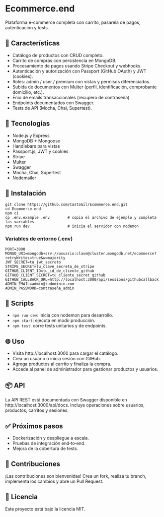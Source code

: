 # Ecommerce.end

Plataforma e-commerce completa con carrito, pasarela de pagos, autenticación y tests.

## 🚀 Características
- Catálogo de productos con CRUD completo.
- Carrito de compras con persistencia en MongoDB.
- Procesamiento de pagos usando Stripe Checkout y webhooks.
- Autenticación y autorización con Passport (GitHub OAuth) y JWT (cookies).
- Roles: admin / user / premium con vistas y permisos diferenciados.
- Subida de documentos con Multer (perfil, identificación, comprobante domicilio, etc.).
- Enío de emails transaccionales (recupero de contraseña).
- Endpoints documentados con Swagger.
- Tests de API (Mocha, Chai, Supertest).

## 💍 Tecnologías
- Node.js y Express
- MongoDB + Mongoose
- Handlebars para vistas
- Passport.js, JWT y cookies
- Stripe
- Multer
- Swagger
- Mocha, Chai, Supertest
- Nodemailer

## 🔧 Instalación

    git clone https://github.com/CastoGil/Ecommerce.end.git
    cd Ecommerce.end
    npm ci
    cp .env.example .env        # copia el archivo de ejemplo y completa las variables
    npm run dev                 # inicia el servidor con nodemon

### Variables de entorno (.env)

    PORT=3000
    MONGO_URI=mongodb+srv://usuario:clave@cluster.mongodb.net/ecommerce?retryWrites=true&w=majority
    JWT_SECRET=tu_jwt_secreto
    STRIPE_SECRET=tu_clave_secreta_de_stripe
    GITHUB_CLIENT_ID=tu_id_de_cliente_github
    GITHUB_CLIENT_SECRET=tu_cliente_secret_github
    GITHUB_CALLBACK_URL=http://localhost:3000/api/sessions/githubcallback
    ADMIN_EMAIL=admin@tudominio.com
    ADMIN_PASSWORD=contraseña_admin


## 🥫 Scripts

- `npm run dev`: inicia con nodemon para desarrollo.
- `npm start`: ejecuta en modo producción.
- `npm test`: corre tests unitarios y de endpoints.

## 🌐 Uso

- Visita http://localhost:3000 para cargar el catálogo.
- Crea un usuario o inicia sesión con GitHub.
- Agrega productos al carrito y finaliza la compra.
- Accede al panel de administrador para gestionar productos y usuarios.

## 📦 API

La API REST está documentada con Swagger disponible en http://localhost:3000/api/docs. Incluye operaciones sobre usuarios, productos, carritos y sesiones.

## ✅ Próximos pasos
- Dockerización y despliegue a escala.
- Pruebas de integración end‑to‑end.
- Mejora de la cobertura de tests.

## 🤝 Contribuciones
¡Las contribuciones son bienvenidas! Crea un fork, realiza tu branch, implementa los cambios y abre un Pull Request.

## 📝 Licencia
Este proyecto está bajo la licencia MIT.

